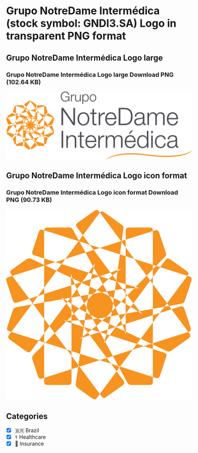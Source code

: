 # Grupo NotreDame Intermédica (stock symbol: GNDI3.SA) Logo in transparent PNG format

## Grupo NotreDame Intermédica Logo large

### Grupo NotreDame Intermédica Logo large Download PNG (102.64 KB)

![Grupo NotreDame Intermédica Logo large Download PNG (102.64 KB)](/img/orig/GNDI3.SA_BIG-dd1086ef.png)

## Grupo NotreDame Intermédica Logo icon format

### Grupo NotreDame Intermédica Logo icon format Download PNG (90.73 KB)

![Grupo NotreDame Intermédica Logo icon format Download PNG (90.73 KB)](/img/orig/GNDI3.SA-f0bd061c.png)



## Categories
- [x] 🇧🇷 Brazil
- [x] ⚕️ Healthcare
- [x] 🏦 Insurance
